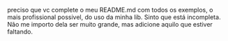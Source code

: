 preciso que vc complete o meu README.md com todos os exemplos, o mais profissional possivel, do uso da minha lib. Sinto que está incompleta. Não me importo dela ser muito grande, mas adicione aquilo que estiver faltando.
